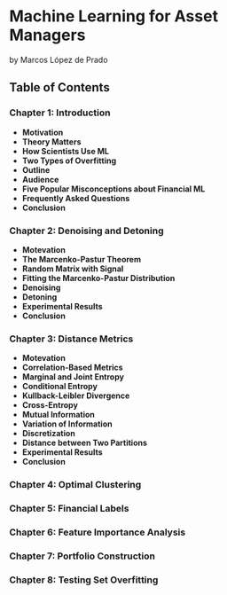 # Machine Learning for Asset Managers
by Marcos López de Prado

## Table of Contents

### Chapter 1: Introduction
* **Motivation** 
* **Theory Matters** 
* **How Scientists Use ML** 
* **Two Types of Overfitting**
* **Outline**
* **Audience**
* **Five Popular Misconceptions about Financial ML**
* **Frequently Asked Questions**
* **Conclusion**

### Chapter 2: Denoising and Detoning
* **Motevation** 
* **The Marcenko-Pastur Theorem** 
* **Random Matrix with Signal** 
* **Fitting the Marcenko-Pastur Distribution** 
* **Denoising**
* **Detoning**
* **Experimental Results**
* **Conclusion**
  
### Chapter 3: Distance Metrics
* **Motevation** 
* **Correlation-Based Metrics**
* **Marginal and Joint Entropy**
* **Conditional Entropy**
* **Kullback-Leibler Divergence**
* **Cross-Entropy**
* **Mutual Information**
* **Variation of Information**
* **Discretization**
* **Distance between Two Partitions**
* **Experimental Results** 
* **Conclusion**

### Chapter 4: Optimal Clustering

### Chapter 5: Financial Labels

### Chapter 6: Feature Importance Analysis

### Chapter 7: Portfolio Construction

### Chapter 8: Testing Set Overfitting
